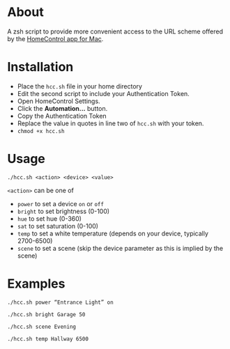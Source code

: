 # About
A zsh script to provide more convenient access to the URL scheme offered by the [HomeControl app for Mac](https://apps.apple.com/nz/app/homecontrol-menu-for-homekit/id1547121417?mt=12).

# Installation
- Place the `hcc.sh` file in your home directory
- Edit the second script to include your Authentication Token.
 - Open HomeControl Settings.
 - Click the **Automation...** button.
 - Copy the Authentication Token
 - Replace the value in quotes in line two of `hcc.sh` with your token.
- `chmod +x hcc.sh`
  
# Usage
`./hcc.sh <action> <device> <value>`

`<action>` can be one of
- `power` to set a device `on` or `off`
- `bright` to set brightness (0-100)
- `hue` to set hue (0-360)
- `sat` to set saturation (0-100)
- `temp` to set a white temperature (depends on your device, typically 2700-6500)
- `scene` to set a scene (skip the device parameter as this is implied by the scene)

# Examples
`./hcc.sh power “Entrance Light” on`

`./hcc.sh bright Garage 50`

`./hcc.sh scene Evening`

`./hcc.sh temp Hallway 6500`
